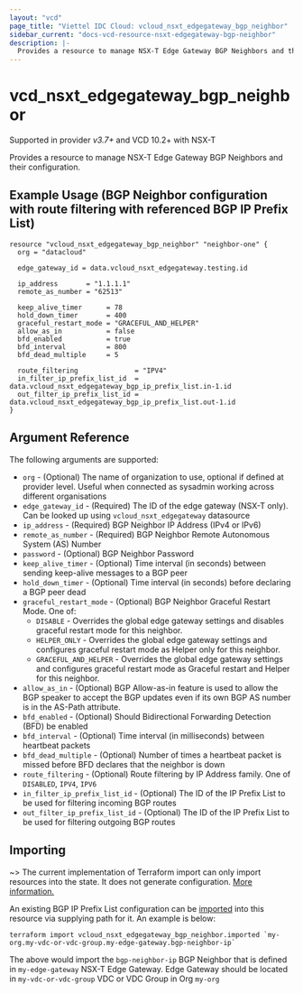 ```yaml
---
layout: "vcd"
page_title: "Viettel IDC Cloud: vcloud_nsxt_edgegateway_bgp_neighbor"
sidebar_current: "docs-vcd-resource-nsxt-edgegateway-bgp-neighbor"
description: |-
  Provides a resource to manage NSX-T Edge Gateway BGP Neighbors and their configuration.
---
```


# vcd\_nsxt\_edgegateway\_bgp\_neighbor

Supported in provider *v3.7+* and VCD 10.2+ with NSX-T

Provides a resource to manage NSX-T Edge Gateway BGP Neighbors and their configuration.

## Example Usage (BGP Neighbor configuration with route filtering with referenced BGP IP Prefix List)

```hcl
resource "vcloud_nsxt_edgegateway_bgp_neighbor" "neighbor-one" {
  org = "datacloud"

  edge_gateway_id = data.vcloud_nsxt_edgegateway.testing.id

  ip_address       = "1.1.1.1"
  remote_as_number = "62513"

  keep_alive_timer      = 78
  hold_down_timer       = 400
  graceful_restart_mode = "GRACEFUL_AND_HELPER"
  allow_as_in           = false
  bfd_enabled           = true
  bfd_interval          = 800
  bfd_dead_multiple     = 5

  route_filtering              = "IPV4"
  in_filter_ip_prefix_list_id  = data.vcloud_nsxt_edgegateway_bgp_ip_prefix_list.in-1.id
  out_filter_ip_prefix_list_id = data.vcloud_nsxt_edgegateway_bgp_ip_prefix_list.out-1.id
}
```

## Argument Reference

The following arguments are supported:

* `org` - (Optional) The name of organization to use, optional if defined at provider level. Useful
  when connected as sysadmin working across different organisations
* `edge_gateway_id` - (Required) The ID of the edge gateway (NSX-T only). Can be looked up using
  `vcloud_nsxt_edgegateway` datasource
* `ip_address` - (Required) BGP Neighbor IP Address (IPv4 or IPv6)
* `remote_as_number` - (Required) BGP Neighbor Remote Autonomous System (AS) Number
* `password` - (Optional) BGP Neighbor Password
* `keep_alive_timer` - (Optional) Time interval (in seconds) between sending keep-alive messages to a BGP peer
* `hold_down_timer` - (Optional) Time interval (in seconds) before declaring a BGP peer dead
* `graceful_restart_mode` - (Optional) BGP Neighbor Graceful Restart Mode. One of:
  * `DISABLE` - Overrides the global edge gateway settings and disables graceful restart mode for this neighbor.
  * `HELPER_ONLY` - Overrides the global edge gateway settings and configures graceful restart mode as Helper only for this neighbor.
  * `GRACEFUL_AND_HELPER` - Overrides the global edge gateway settings and configures graceful restart mode as Graceful restart and Helper for this neighbor.
* `allow_as_in` - (Optional) BGP Allow-as-in feature is used to allow the BGP speaker to accept the BGP updates even if its own BGP AS number is in the AS-Path attribute.
* `bfd_enabled` - (Optional) Should Bidirectional Forwarding Detection (BFD) be enabled 
* `bfd_interval` - (Optional) Time interval (in milliseconds) between heartbeat packets
* `bfd_dead_multiple` - (Optional) Number of times a heartbeat packet is missed before BFD declares that the neighbor is down
* `route_filtering` - (Optional) Route filtering by IP Address family. One of `DISABLED`, `IPV4`, `IPV6`
* `in_filter_ip_prefix_list_id` - (Optional) The ID of the IP Prefix List to be used for filtering incoming BGP routes
* `out_filter_ip_prefix_list_id` - (Optional) The ID of the IP Prefix List to be used for filtering outgoing BGP routes

## Importing

~> The current implementation of Terraform import can only import resources into the state.
It does not generate configuration. [More information.](https://www.terraform.io/docs/import/)

An existing BGP IP Prefix List configuration can be [imported][docs-import] into this resource
via supplying path for it. An example is
below:

[docs-import]: https://www.terraform.io/docs/import/

```
terraform import vcloud_nsxt_edgegateway_bgp_neighbor.imported `my-org.my-vdc-or-vdc-group.my-edge-gateway.bgp-neighbor-ip`
```

The above would import the `bgp-neighbor-ip` BGP Neighbor that is defined in
`my-edge-gateway` NSX-T Edge Gateway. Edge Gateway should be located in `my-vdc-or-vdc-group` VDC or
VDC Group in Org `my-org`

